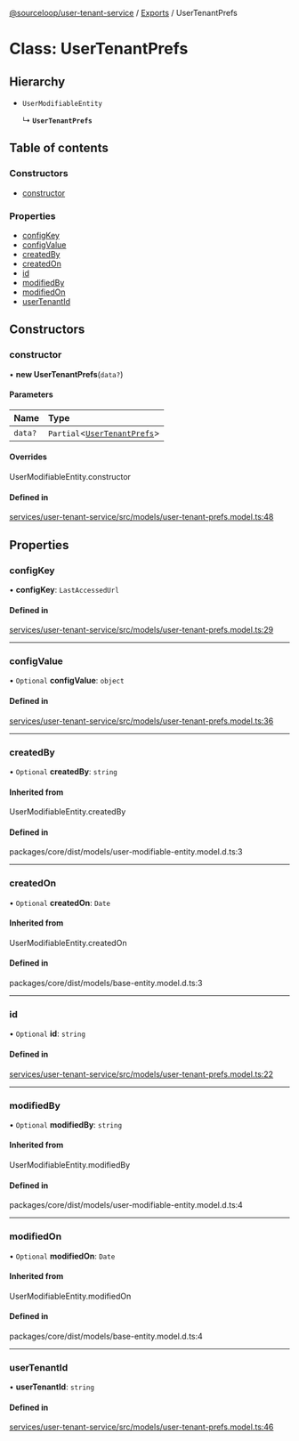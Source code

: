 [@sourceloop/user-tenant-service](../README.md) / [Exports](../modules.md) / UserTenantPrefs

# Class: UserTenantPrefs

## Hierarchy

- `UserModifiableEntity`

  ↳ **`UserTenantPrefs`**

## Table of contents

### Constructors

- [constructor](UserTenantPrefs.md#constructor)

### Properties

- [configKey](UserTenantPrefs.md#configkey)
- [configValue](UserTenantPrefs.md#configvalue)
- [createdBy](UserTenantPrefs.md#createdby)
- [createdOn](UserTenantPrefs.md#createdon)
- [id](UserTenantPrefs.md#id)
- [modifiedBy](UserTenantPrefs.md#modifiedby)
- [modifiedOn](UserTenantPrefs.md#modifiedon)
- [userTenantId](UserTenantPrefs.md#usertenantid)

## Constructors

### constructor

• **new UserTenantPrefs**(`data?`)

#### Parameters

| Name | Type |
| :------ | :------ |
| `data?` | `Partial`<[`UserTenantPrefs`](UserTenantPrefs.md)\> |

#### Overrides

UserModifiableEntity.constructor

#### Defined in

[services/user-tenant-service/src/models/user-tenant-prefs.model.ts:48](https://github.com/sourcefuse/loopback4-microservice-catalog/blob/089fc2dc0/services/user-tenant-service/src/models/user-tenant-prefs.model.ts#L48)

## Properties

### configKey

• **configKey**: `LastAccessedUrl`

#### Defined in

[services/user-tenant-service/src/models/user-tenant-prefs.model.ts:29](https://github.com/sourcefuse/loopback4-microservice-catalog/blob/089fc2dc0/services/user-tenant-service/src/models/user-tenant-prefs.model.ts#L29)

___

### configValue

• `Optional` **configValue**: `object`

#### Defined in

[services/user-tenant-service/src/models/user-tenant-prefs.model.ts:36](https://github.com/sourcefuse/loopback4-microservice-catalog/blob/089fc2dc0/services/user-tenant-service/src/models/user-tenant-prefs.model.ts#L36)

___

### createdBy

• `Optional` **createdBy**: `string`

#### Inherited from

UserModifiableEntity.createdBy

#### Defined in

packages/core/dist/models/user-modifiable-entity.model.d.ts:3

___

### createdOn

• `Optional` **createdOn**: `Date`

#### Inherited from

UserModifiableEntity.createdOn

#### Defined in

packages/core/dist/models/base-entity.model.d.ts:3

___

### id

• `Optional` **id**: `string`

#### Defined in

[services/user-tenant-service/src/models/user-tenant-prefs.model.ts:22](https://github.com/sourcefuse/loopback4-microservice-catalog/blob/089fc2dc0/services/user-tenant-service/src/models/user-tenant-prefs.model.ts#L22)

___

### modifiedBy

• `Optional` **modifiedBy**: `string`

#### Inherited from

UserModifiableEntity.modifiedBy

#### Defined in

packages/core/dist/models/user-modifiable-entity.model.d.ts:4

___

### modifiedOn

• `Optional` **modifiedOn**: `Date`

#### Inherited from

UserModifiableEntity.modifiedOn

#### Defined in

packages/core/dist/models/base-entity.model.d.ts:4

___

### userTenantId

• **userTenantId**: `string`

#### Defined in

[services/user-tenant-service/src/models/user-tenant-prefs.model.ts:46](https://github.com/sourcefuse/loopback4-microservice-catalog/blob/089fc2dc0/services/user-tenant-service/src/models/user-tenant-prefs.model.ts#L46)
